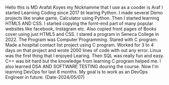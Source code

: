 Hello this is MD Arafat Koyes my Nicknamme that I use as a cooder is Araf
I started Learning Coding since 2017 bt learing Python. I made several Demo projects like snake game, Calculator using Python.
Then I started learning HTML5 AND CSS. I started copying the fornt-end part of many popular websites like facebook, Instagram etc. Also copied front pages of Books cover using just HTML5 and CSS.
I stared a program in Seneca College in 2022. The Program was Computer Programming. Stared with C program. Made a hospital contact list project using C program. Worked for 3 to 4 days on that project and wrote 2000 lines of code with out any error.
Linux was the first thing that I enjoyed Learing. Then SQL was really fun and easy. C++ was bit hard but the knowledge from learning C program helped me. I also learned DSA AND SOFTWARE TESTING douring the course.
Now I'm learning DevOps for last 8 months. My goal is to work as an DevOps Engineer in future. (Date-2024/05/07) 
